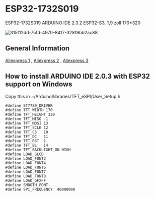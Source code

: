 # ESP32-1732S019
ESP32-1732S019 ARDUINO IDE 2.3.2 ESP32-S3, 1,9 zoll 170*320 

![315f12dd-75fd-4970-8417-328f9bb2ac88](https://github.com/OttoMeister/ESP32-1732S019/assets/12480979/2e7e7fbe-8a32-4804-abf7-d8c90f59159e)

## General Information
[Aliexpress 1](https://www.aliexpress.us/item/3256806186900969.html) , [Aliexpress 2](https://www.aliexpress.us/item/3256806071867483.html) , [Aliexpress 3](https://www.aliexpress.us/item/3256806436770867.html) <br>

## How to install ARDUINO IDE 2.0.3 with ESP32 support on Windows



Copy this in ~/Arduino/libraries/TFT_eSPI/User_Setup.h
```
#define ST7789_DRIVER  
#define TFT_WIDTH 170
#define TFT_HEIGHT 320
#define TFT_MISO -1 
#define TFT_MOSI 13   
#define TFT_SCLK 12
#define TFT_CS   10 
#define TFT_DC   11 
#define TFT_RST  1 
#define TFT_BL   14
#define TFT_BACKLIGHT_ON HIGH
#define LOAD_GLCD  
#define LOAD_FONT2 
#define LOAD_FONT4 
#define LOAD_FONT6 
#define LOAD_FONT7
#define LOAD_FONT8 
#define LOAD_GFXFF 
#define SMOOTH_FONT
#define SPI_FREQUENCY  40000000
```








